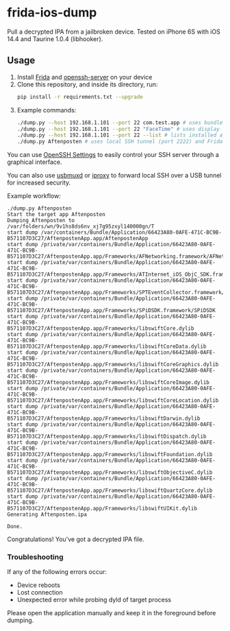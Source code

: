 # frida-ios-dump

Pull a decrypted IPA from a jailbroken device.
Tested on iPhone 6S with iOS 14.4 and Taurine 1.0.4 (libhooker).

## Usage

1. Install [Frida](https://frida.re/docs/ios/) and [openssh-server](https://cydia.saurik.com/package/openssh/) on your device
2. Clone this repository, and inside its directory, run:
   ```bash
   pip install -r requirements.txt --upgrade
   ```
3. Example commands:
   ```bash
   ./dump.py --host 192.168.1.101 --port 22 com.test.app # uses bundle identifier
   ./dump.py --host 192.168.1.101 --port 22 "FaceTime" # uses display name
   ./dump.py --host 192.168.1.101 --port 22 --list # lists installed apps
   ./dump.py Aftenposten # uses local SSH tunnel (port 2222) and Frida over USB
   ```

You can use [OpenSSH Settings](http://cydia.saurik.com/package/u.blanxd.opensshport/) to easily control your SSH server through a graphical interface.

You can also use [usbmuxd](https://github.com/libimobiledevice/usbmuxd) or [iproxy](https://iphonedev.wiki/index.php/SSH_Over_USB) to forward local SSH over a USB tunnel for increased security.

Example workflow:

```
./dump.py Aftenposten
Start the target app Aftenposten
Dumping Aftenposten to /var/folders/wn/9v1hs8ds6nv_xj7g95zxyl140000gn/T
start dump /var/containers/Bundle/Application/66423A80-0AFE-471C-BC9B-B571107D3C27/AftenpostenApp.app/AftenpostenApp
start dump /private/var/containers/Bundle/Application/66423A80-0AFE-471C-BC9B-B571107D3C27/AftenpostenApp.app/Frameworks/AFNetworking.framework/AFNetworking
start dump /private/var/containers/Bundle/Application/66423A80-0AFE-471C-BC9B-B571107D3C27/AftenpostenApp.app/Frameworks/ATInternet_iOS_ObjC_SDK.framework/ATInternet_iOS_ObjC_SDK
start dump /private/var/containers/Bundle/Application/66423A80-0AFE-471C-BC9B-B571107D3C27/AftenpostenApp.app/Frameworks/SPTEventCollector.framework/SPTEventCollector
start dump /private/var/containers/Bundle/Application/66423A80-0AFE-471C-BC9B-B571107D3C27/AftenpostenApp.app/Frameworks/SPiDSDK.framework/SPiDSDK
start dump /private/var/containers/Bundle/Application/66423A80-0AFE-471C-BC9B-B571107D3C27/AftenpostenApp.app/Frameworks/libswiftCore.dylib
start dump /private/var/containers/Bundle/Application/66423A80-0AFE-471C-BC9B-B571107D3C27/AftenpostenApp.app/Frameworks/libswiftCoreData.dylib
start dump /private/var/containers/Bundle/Application/66423A80-0AFE-471C-BC9B-B571107D3C27/AftenpostenApp.app/Frameworks/libswiftCoreGraphics.dylib
start dump /private/var/containers/Bundle/Application/66423A80-0AFE-471C-BC9B-B571107D3C27/AftenpostenApp.app/Frameworks/libswiftCoreImage.dylib
start dump /private/var/containers/Bundle/Application/66423A80-0AFE-471C-BC9B-B571107D3C27/AftenpostenApp.app/Frameworks/libswiftCoreLocation.dylib
start dump /private/var/containers/Bundle/Application/66423A80-0AFE-471C-BC9B-B571107D3C27/AftenpostenApp.app/Frameworks/libswiftDarwin.dylib
start dump /private/var/containers/Bundle/Application/66423A80-0AFE-471C-BC9B-B571107D3C27/AftenpostenApp.app/Frameworks/libswiftDispatch.dylib
start dump /private/var/containers/Bundle/Application/66423A80-0AFE-471C-BC9B-B571107D3C27/AftenpostenApp.app/Frameworks/libswiftFoundation.dylib
start dump /private/var/containers/Bundle/Application/66423A80-0AFE-471C-BC9B-B571107D3C27/AftenpostenApp.app/Frameworks/libswiftObjectiveC.dylib
start dump /private/var/containers/Bundle/Application/66423A80-0AFE-471C-BC9B-B571107D3C27/AftenpostenApp.app/Frameworks/libswiftQuartzCore.dylib
start dump /private/var/containers/Bundle/Application/66423A80-0AFE-471C-BC9B-B571107D3C27/AftenpostenApp.app/Frameworks/libswiftUIKit.dylib
Generating Aftenposten.ipa

Done.
```

Congratulations! You've got a decrypted IPA file.

### Troubleshooting

If any of the following errors occur:

- Device reboots
- Lost connection
- Unexpected error while probing dyld of target process

Please open the application manually and keep it in the foreground before dumping.

